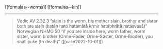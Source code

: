 [[formulas--worms]] [[formulas--kin]]
***

> Vedic AV 2.32.3 “slain is the worm, his mother slain, brother and sister both are slain (hatáḥ ható hatámātā kṛ́mir hatábhrātā hatásvasā)"
> Norwegian NHMO 50 “if you are inside here, worm father, worm sister, worm brother (Orme-Fader, Orme-Søster, Orme-Broder), you shall puke (to death)”
> ([[calin2022-10-01]])